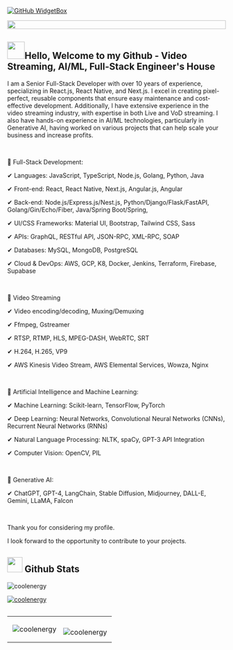 <div>
  
[![GitHub WidgetBox](https://github-widgetbox.vercel.app/api/profile?username=coolenergy&data=followers,repositories,stars,commits&theme=viridescent)](https://github.com/coolenergy)
</div>


<!-- <h3 align ="center"> <strong> Let`s Code.Build & FUN </strong> </h3>  -->

<img src="https://i.imgur.com/dBaSKWF.gif" height="20" width="100%">

<!--
[![Gmail](https://img.shields.io/badge/%20-Send%20Mail-black?color=14171A&labelColor=ef5350&logo=gmail&logoColor=ffffff&style=for-the-badge)](mailto:naz.yeasin@gmail.com)
[![LinkedIn](https://img.shields.io/badge/linkedin-%230077B5.svg?style=for-the-badge&logo=linkedin&logoColor=white)](https://www.linkedin.com/in/danieleverest0214/)
![](https://komarev.com/ghpvc/?username=danieleverest&color=brightgreen&style=for-the-badge)
[![Facebook](https://img.shields.io/badge/Facebook-%231877F2.svg?style=for-the-badge&logo=Facebook&logoColor=white)](https://facebook.com/yeazin.io)
![Discord](https://img.shields.io/badge/Discord-%235865F2.svg?style=for-the-badge&logo=discord&logoColor=white)
![Twitter](https://img.shields.io/badge/Twitter-%231DA1F2.svg?style=for-the-badge&logo=Twitter&logoColor=white)
-->


## <img src="https://media.giphy.com/media/hvRJCLFzcasrR4ia7z/giphy.gif" width="40">Hello, Welcome to my Github - Video Streaming, AI/ML, Full-Stack Engineer's House

<p>I am a Senior Full-Stack Developer with over 10 years of experience, specializing in React.js, React Native, and Next.js. I excel in creating pixel-perfect, reusable components that ensure easy maintenance and cost-effective development. Additionally, I have extensive experience in the video streaming industry, with expertise in both Live and VoD streaming. I also have hands-on experience in AI/ML technologies, particularly in Generative AI, having worked on various projects that can help scale your business and increase profits.</p>
<br/>
<p>📌 Full-Stack Development:</p>
<p>✔ Languages: JavaScript, TypeScript, Node.js, Golang, Python, Java</p>
<p>✔ Front-end: React, React Native, Next.js, Angular.js, Angular</p>
<p>✔ Back-end: Node.js/Express.js/Nest.js, Python/Django/Flask/FastAPI, Golang/Gin/Echo/Fiber, Java/Spring Boot/Spring,</p>
<p>✔ UI/CSS Frameworks: Material UI, Bootstrap, Tailwind CSS, Sass</p>
<p>✔ APIs: GraphQL, RESTful API, JSON-RPC, XML-RPC, SOAP</p>
<p>✔ Databases: MySQL, MongoDB, PostgreSQL</p>
<p>✔ Cloud & DevOps: AWS, GCP, K8, Docker, Jenkins, Terraform, Firebase, Supabase</p>
<br/>
<p>📌 Video Streaming</p>
<p>✔ Video encoding/decoding, Muxing/Demuxing</p>
<p>✔ Ffmpeg, Gstreamer</p>
<p>✔ RTSP, RTMP, HLS, MPEG-DASH, WebRTC, SRT</p>
<p>✔ H.264, H.265, VP9</p>
<p>✔ AWS Kinesis Video Stream, AWS Elemental Services, Wowza, Nginx</p>
<br/>
<p>📌 Artificial Intelligence and Machine Learning:</p>
<p>✔ Machine Learning: Scikit-learn, TensorFlow, PyTorch</p>
<p>✔ Deep Learning: Neural Networks, Convolutional Neural Networks (CNNs), Recurrent Neural Networks (RNNs)</p>
<p>✔ Natural Language Processing: NLTK, spaCy, GPT-3 API Integration</p>
<p>✔ Computer Vision: OpenCV, PIL</p>
<br/>
<p>📌 Generative AI:</p>
<p>✔ ChatGPT, GPT-4, LangChain, Stable Diffusion, Midjourney, DALL-E, Gemini, LLaMA, Falcon</p>
<br/>
<p>Thank you for considering my profile. </p>
<p>I look forward to the opportunity to contribute to your projects.
</p>


<h2><img src="https://media.giphy.com/media/iY8CRBdQXODJSCERIr/giphy.gif" width="35"> Github Stats </h2>

<p align="left"> <img src="https://komarev.com/ghpvc/?username=coolenergy&label=Profile%20views&color=0e75b6&style=flat" alt="coolenergy" /> </p>

<p align="left"> <a href="https://github.com/ryo-ma/github-profile-trophy"><img src="https://github-profile-trophy.vercel.app/?username=coolenergy&column=9&theme=algolia" alt="coolenergy" /></a> </p>

<p align="left"> <a href="https://twitter.com/" target="blank"><img src="https://img.shields.io/twitter/follow/?logo=twitter&style=for-the-badge" alt="" /></a> </p>

 <table align="center" width="100%" height="100%" >
   <tr>
     <td><p>&nbsp;<img align="center" src="https://github-readme-stats.vercel.app/api?username=coolenergy&show_icons=true&locale=en" alt="coolenergy" /></p></td>
    <td><p><img align="left" src="https://github-readme-stats.vercel.app/api/top-langs?username=coolenergy&show_icons=true&locale=en&layout=compact" alt="coolenergy" /></p></td>
   </tr>
  </tr>
  </table>
  <table align="center" width="100%" height="100%">
     <tr>
       <td><p><img align="center" src="https://github-readme-streak-stats.herokuapp.com/?user=coolenergy&" alt="coolenergy" /></p></td>
   </tr>
  </table>
  

<h2><img src="https://media2.giphy.com/media/QssGEmpkyEOhBCb7e1/giphy.gif?cid=ecf05e47a0n3gi1bfqntqmob8g9aid1oyj2wr3ds3mg700bl&rid=giphy.gif" width ="25"> Full-Stack Development</h2>

- <b>Languages</b> : Golang, Java, Python, JavaScript, TypeScript
- <b>Web Frontend</b> : React.js, Next.js, Angular
- <b>Backend</b> : Node.js / Express, Golang, Java / Spring / Spring Boot, Python / Django / Flask / FastAPI
- <b>Database</b> : MySQL, MongoDB, PostgreSQL, MariaDB, SQLite
- <b>Libraries</b> : RefluxJS, React, React Redux, Vite, Next.js, jQuery UI, Bootstrap, jQuery, Material-TailwindCSS, Material UI, Antd, Backbone.js, HTML5 Canvas
- <b>Mobile App Cross-Platform, Hybrid</b> : React Native, Flutter
- <b>Tools</b> : Git, Webpack, Atom
- <b>UI/UX Design</b> : Figma, Adobe XD, Photoshop

<h2><img src="https://media2.giphy.com/media/QssGEmpkyEOhBCb7e1/giphy.gif?cid=ecf05e47a0n3gi1bfqntqmob8g9aid1oyj2wr3ds3mg700bl&rid=camera.gif" width ="25"> Video Streaming & CV & AI</h2>

- <b>Libraries</b> : FFmpeg, Gstreamer, OpenCV
- <b>Codecs & Protocols</b> : H.264/265, VP8/9 | HLS, MPEG-DASH, RTSP, RTMP, WebRTC, SRT
- <b>Servers</b> : AWS Elemental, Kinesis Video Stream, RED5, Wowza, Nginx
- <b>Gen AI</b> : ChatGPT, GPT-4, LangChain, Stable Diffusion, Midjourney, DALL-E, Gemini, LLaMA, Falcon

## Languages & Tools

<h3 align="left">Front-end</h3>
<p align="left">
  <a href="https://skillicons.dev">
    <img src="https://techstack-generator.vercel.app/react-icon.svg" alt="icon" width="50" height="50" />
    <img src="https://techstack-generator.vercel.app/redux-icon.svg" alt="icon" width="50" height="50" />
    <img src="https://skillicons.dev/icons?i=angular,bootstrap,css,html" />
    <img src="https://techstack-generator.vercel.app/js-icon.svg" alt="icon"width="50" height="50" />
    <img src="https://techstack-generator.vercel.app/ts-icon.svg" alt="icon" width="50" height="50" />
    <img src="https://skillicons.dev/icons?i=jquery,nextjs,tailwindcss" />
   <img src="https://techstack-generator.vercel.app/sass-icon.svg" alt="icon" width="50" height="50" />
    <img src="https://techstack-generator.vercel.app/prettier-icon.svg" alt="icon" width="50" height="50" />
  </a>
</p>
<h3 align="left">Backend</h3>
<p align="left">
  <a href="https://skillicons.dev">
    <img src="https://skillicons.dev/icons?i=nodejs,express,golang,java,python,django,flask,spring" />
  </a>
</p>
<h3 align="left">Mobile</h3>
<p align="left">
  <a href="https://skillicons.dev">
    <img src="https://skillicons.dev/icons?i=androidstudio,react,flutter" />
    <img src="https://techstack-generator.vercel.app/swift-icon.svg" alt="icon" width="50" height="50" />
  </a>
</p>
<h3 align="left">DataBase</h3>
<p align="left">
  <a href="https://skillicons.dev">
    <img src="https://skillicons.dev/icons?i=mongodb" />
    <img src="https://techstack-generator.vercel.app/mysql-icon.svg" alt="icon" width="50" height="50" />
    <img src="https://skillicons.dev/icons?i=firebase,postgres,sqlite" />
  </a>
</p>
<h3 align="left">Tools</h3>
<p align="left"> 
  <a href="https://skillicons.dev">
    <img src="https://skillicons.dev/icons?i=git,github,gitlab,azure" />
    <img src="https://techstack-generator.vercel.app/docker-icon.svg" alt="icon" width="50" height="50" />
    <img src="https://skillicons.dev/icons?i=figma,photoshop,nginx,postman,visualstudio,vscode" />
    <img src="https://techstack-generator.vercel.app/webpack-icon.svg" alt="icon" width="50" height="50" />
    <img src="https://techstack-generator.vercel.app/aws-icon.svg" alt="icon" width="50" height="50" />
    <img src="https://techstack-generator.vercel.app/restapi-icon.svg" alt="icon" width="50" height="50" />
    <img src="https://techstack-generator.vercel.app/graphql-icon.svg" alt="icon" width="50" height="50" />
  </a>
</p>


## Profile Views:
<!--
<p align="center">
    <a href="https://visitcount.itsvg.in/api?id=danieleverest&label=Profile%20Views&color=6&icon=1&pretty=true">
        <img src="https://visitcount.itsvg.in/api?id=danieleverest&label=Profile%20Views&color=6&icon=1&pretty=true" alt="Profile Views">
    </a>
</p>
 -->
<p align="center"> 
 <img src="https://komarev.com/ghpvc/?username=coolenergy&label=Profile%20views&color=0e75b6&style=flat" alt="coolenergy" /> 
<!-- ![](https://komarev.com/ghpvc/?username=danieleverest) -->
<!--  <img src="https://img.shields.io/badge/Languages-Python | Java | PHP | Typescript | Node | React -green.svg" alt="supun nanayakkara's languages" />
 <img alt="Profile followers" src="https://img.shields.io/github/followers/danieleverest"> -->
</p>
